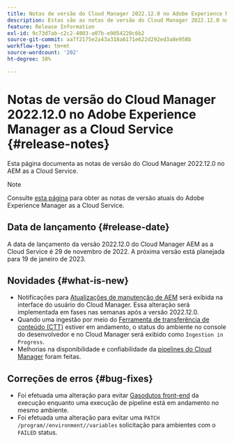 ```yaml
---
title: Notas de versão do Cloud Manager 2022.12.0 no Adobe Experience Manager as a Cloud Service
description: Estas são as notas de versão do Cloud Manager 2022.12.0 no AEM as a Cloud Service.
feature: Release Information
exl-id: 9c73d7ab-c2c2-4803-a07b-e9054220c6b2
source-git-commit: aa7f2175e2a43a318a6171e622d292ed3a8e958b
workflow-type: tm+mt
source-wordcount: '202'
ht-degree: 38%

---
```



# Notas de versão do Cloud Manager 2022.12.0 no Adobe Experience Manager as a Cloud Service {#release-notes}

Esta página documenta as notas de versão do Cloud Manager 2022.12.0 no AEM as a Cloud Service.

>[!NOTE]
>
>Consulte [esta página](/help/release-notes/release-notes-cloud/release-notes-current.md) para obter as notas de versão atuais do Adobe Experience Manager as a Cloud Service.

## Data de lançamento {#release-date}

A data de lançamento da versão 2022.12.0 do Cloud Manager AEM as a Cloud Service é 29 de novembro de 2022. A próxima versão está planejada para 19 de janeiro de 2023.

## Novidades {#what-is-new}

* Notificações para [Atualizações de manutenção de AEM](/help/overview/what-is-new-and-different.md#aem-updates) será exibida na interface do usuário do Cloud Manager. Essa alteração será implementada em fases nas semanas após a versão 2022.12.0.
* Quando uma ingestão por meio do [Ferramenta de transferência de conteúdo (CTT)](/help/journey-migration/content-transfer-tool/using-content-transfer-tool/overview-content-transfer-tool.md) estiver em andamento, o status do ambiente no console do desenvolvedor e no Cloud Manager será exibido como `Ingestion in Progress`.
* Melhorias na disponibilidade e confiabilidade da [pipelines do Cloud Manager](/help/implementing/cloud-manager/configuring-pipelines/introduction-ci-cd-pipelines.md) foram feitas.

## Correções de erros {#bug-fixes}

* Foi efetuada uma alteração para evitar [Gasodutos front-end](/help/implementing/cloud-manager/configuring-pipelines/introduction-ci-cd-pipelines.md#front-end) da execução enquanto uma execução de pipeline está em andamento no mesmo ambiente.
* Foi efetuada uma alteração para evitar uma `PATCH /program//environment//variables` solicitação para ambientes com o `FAILED` status.
